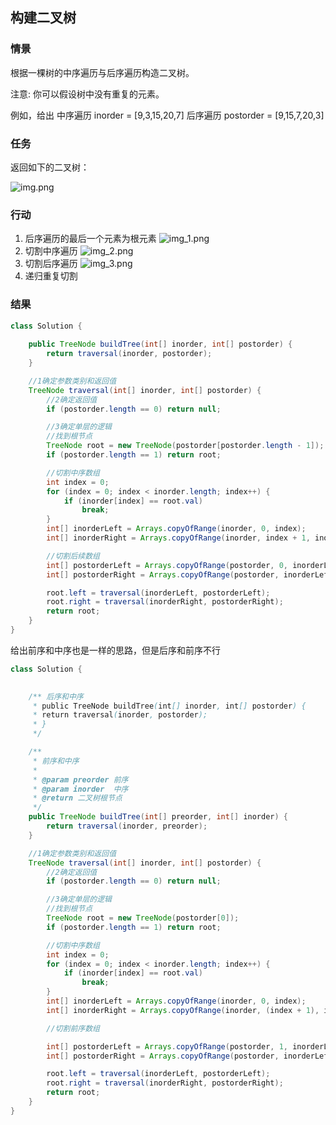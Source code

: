## 构建二叉树

### 情景
根据一棵树的中序遍历与后序遍历构造二叉树。

注意: 你可以假设树中没有重复的元素。

例如，给出
中序遍历 inorder = [9,3,15,20,7]
后序遍历 postorder = [9,15,7,20,3] 
### 任务
返回如下的二叉树：

![img.png](https://s2.loli.net/2024/04/02/hJZmeb8pdwYR9HA.png)

### 行动
1. 后序遍历的最后一个元素为根元素
![img_1.png](https://s2.loli.net/2024/04/02/BuUeaMwdDFjSz1T.png)
2. 切割中序遍历
![img_2.png](https://s2.loli.net/2024/04/02/tiqb1je4KLnmaRB.png)
3. 切割后序遍历
![img_3.png](https://s2.loli.net/2024/04/02/jrGE2FMavgwZ6P7.png)
4. 递归重复切割

### 结果

~~~Java
class Solution {
    
    public TreeNode buildTree(int[] inorder, int[] postorder) {
        return traversal(inorder, postorder);
    }

    //1确定参数类别和返回值
    TreeNode traversal(int[] inorder, int[] postorder) {
        //2确定返回值
        if (postorder.length == 0) return null;

        //3确定单层的逻辑
        //找到根节点
        TreeNode root = new TreeNode(postorder[postorder.length - 1]);
        if (postorder.length == 1) return root;

        //切割中序数组
        int index = 0;
        for (index = 0; index < inorder.length; index++) {
            if (inorder[index] == root.val)
                break;
        }
        int[] inorderLeft = Arrays.copyOfRange(inorder, 0, index);
        int[] inorderRight = Arrays.copyOfRange(inorder, index + 1, inorder.length);

        //切割后续数组
        int[] postorderLeft = Arrays.copyOfRange(postorder, 0, inorderLeft.length);
        int[] postorderRight = Arrays.copyOfRange(postorder, inorderLeft.length, postorder.length-1);

        root.left = traversal(inorderLeft, postorderLeft);
        root.right = traversal(inorderRight, postorderRight);
        return root;
    }
}
~~~

给出前序和中序也是一样的思路，但是后序和前序不行

~~~Java
class Solution {

   
    /** 后序和中序
     * public TreeNode buildTree(int[] inorder, int[] postorder) {
     * return traversal(inorder, postorder);
     * }
     */

    /**
     * 前序和中序
     *
     * @param preorder 前序
     * @param inorder  中序
     * @return 二叉树根节点
     */
    public TreeNode buildTree(int[] preorder, int[] inorder) {
        return traversal(inorder, preorder);
    }

    //1确定参数类别和返回值
    TreeNode traversal(int[] inorder, int[] postorder) {
        //2确定返回值
        if (postorder.length == 0) return null;

        //3确定单层的逻辑
        //找到根节点
        TreeNode root = new TreeNode(postorder[0]);
        if (postorder.length == 1) return root;

        //切割中序数组
        int index = 0;
        for (index = 0; index < inorder.length; index++) {
            if (inorder[index] == root.val)
                break;
        }
        int[] inorderLeft = Arrays.copyOfRange(inorder, 0, index);
        int[] inorderRight = Arrays.copyOfRange(inorder, (index + 1), inorder.length);

        //切割前序数组

        int[] postorderLeft = Arrays.copyOfRange(postorder, 1, inorderLeft.length+1);
        int[] postorderRight = Arrays.copyOfRange(postorder, inorderLeft.length+1, postorder.length - 1+1);

        root.left = traversal(inorderLeft, postorderLeft);
        root.right = traversal(inorderRight, postorderRight);
        return root;
    }
}
~~~